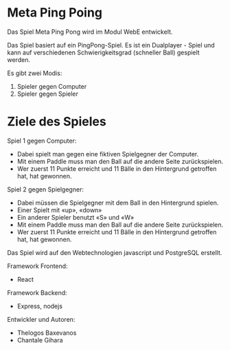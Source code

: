 # Meta Ping Poing

Das Spiel Meta Ping Pong wird im Modul WebE entwickelt. 

Das Spiel basiert auf ein PingPong-Spiel. Es ist ein Dualplayer - Spiel und kann auf verschiedenen Schwierigkeitsgrad (schneller Ball) gespielt werden. 

Es gibt zwei Modis: 
1) Spieler gegen Computer
2) Spieler gegen Spieler

# Ziele des Spieles

Spiel 1 gegen Computer:

* Dabei spielt man gegen eine fiktiven Spielgegner der Computer. 
* Mit einem Paddle muss man den Ball auf die andere Seite zurückspielen. 
* Wer zuerst 11 Punkte erreicht und 11 Bälle in den Hintergrund getroffen hat, hat gewonnen.

Spiel 2 gegen Spielgegner:

* Dabei müssen die Spielgegner mit dem Ball in den Hintergrund spielen. 
* Einer Spielt mit «up», «down»
* Ein anderer Spieler benutzt «S» und «W»
* Mit einem Paddle muss man den Ball auf die andere Seite zurückspielen. 
* Wer zuerst 11 Punkte erreicht und 11 Bälle in den Hintergrund getroffen hat, hat gewonnen.


Das Spiel wird auf den Webtechnologien javascript und PostgreSQL erstellt.

Framework Frontend:
- React

Framework Backend:
- Express, nodejs


Entwickler und Autoren:
- Thelogos Baxevanos
- Chantale Gihara

